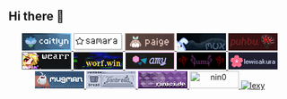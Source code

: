 ## Hi there 👋

<head>
	<link rel="stylesheet" href"88x31/buttons.css">
</head>
<div align="center" class="container88x31">
<a href="https://caitlyn.moe/">
			<img
				src="88x31/buttons/caitlyn88x31.png"
				alt="my site"
				width="88"
				height="31"
				title="my site"
			/>
		</a>
	<a href="https://khcrysalis.dev/">
			<img
				src="88x31/buttons/samara88x31.png"
				alt="sammy"
				width="88"
				height="31"
				title="sammy"
			/>
		</a>
		<a href="https://codeberg.org/paige">
			<img
				src="88x31/buttons/paige88x31.gif"
				alt="paige"
				width="88"
				height="31"
				title="paige"
			/>
		</a>
	<a href="https://acpi.at/">
			<img
				src="88x31/buttons/livia88x31.gif"
				alt="livia"
				width="88"
				height="31"
				title="livia"
			/>
		</a>
		<a href="https://github.com/puhboo">
			<img
				src="88x31/buttons/puhbu88x31.gif"
				alt="puhbu"
				width="88"
				height="31"
				title="puhbu"
			/>
		</a>
	<a href="https://wearr.dev/">
			<img
				src="88x31/buttons/wear88x31.gif"
				alt="wearr"
				width="88"
				height="31"
				title="wearr"
			/>
		</a>
		<a href="https://worf.win/">
			<img
				src="88x31/buttons/worf88x31.gif"
				alt="worf"
				width="88"
				height="31"
				title="worf"
			/>
		</a>
		<a href="https://amy.rip/">
			<img
				src="88x31/buttons/amy88x31.png"
				alt="amy"
				width="88"
				height="31"
				title="amy"
			/>
		</a>
		<a href="https://lumina0machina.github.io/">
			<img
				src="88x31/buttons/lumina88x31.png"
				alt="lumina"
				width="88"
				height="31"
				title="lumina"
			/>	
		</a>
		<a href="https://lewisakura.moe/">
			<img
				src="88x31/buttons/lewisakura88x31.png"
				alt="lewi"
				width="88"
				height="31"
				title="lewi"
			/>	
		</a>
	<a href="https://mugman.tech/">
			<img
				src="88x31/buttons/mugman88x31.gif"
				alt="mugman"
				width="88"
				height="31"
				title="mugman"
			/>
		</a>
	<a href="https://panbread.codeberg.page/">
			<img
				src="88x31/buttons/panbread88x31.png"
				alt="panbread"
				width="88"
				height="31"
				title="panbread"
			/>
		</a>
		<a href="https://github.com/rniii">
			<img
				src="88x31/buttons/rini88x31.png"
				alt="rini"
				width="88"
				height="31"
				title="rini"
			/>
		</a>
	<a href="https://nin0.dev" rel="nofollow">
			<img
				src="https://files.nin0.dev/88x31.png"
				width="88"
				height="31"
				title="nin0"
			/>
		</a>
		<a href="https://uncutified.moe" rel="nofollow">
			<img
				src="https://uncutified.moe/88x31.gif"
				width="88"
				height="31"
				title="lexy"
				alt="lexy"
			/>
		</a>
</div>
